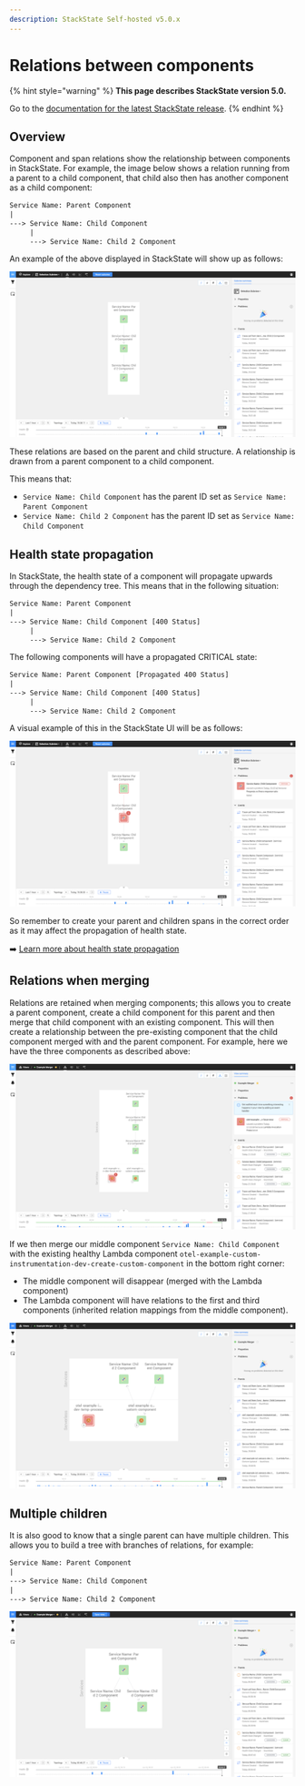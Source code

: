 ```yaml
---
description: StackState Self-hosted v5.0.x
---
```


# Relations between components

{% hint style="warning" %}
**This page describes StackState version 5.0.**

Go to the [documentation for the latest StackState release](https://docs.stackstate.com/stackpacks/integrations/opentelemetry/manual-instrumentation/relations).
{% endhint %}

## Overview

Component and span relations show the relationship between components in StackState. For example, the image below shows a relation running from a parent to a child component, that child also then has another component as a child component:

```text
Service Name: Parent Component
|
---> Service Name: Child Component
     |
     ---> Service Name: Child 2 Component
```

An example of the above displayed in StackState will show up as follows:

![Topology Perspective - Unmerged OTEL Components](../../../../.gitbook/assets/v50_otel_topology_perspective_healthy_component.png)

These relations are based on the parent and child structure. A relationship is drawn from a parent component to a child component. 

This means that:
* `Service Name: Child Component` has the parent ID set as `Service Name: Parent Component`
* `Service Name: Child 2 Component` has the parent ID set as `Service Name: Child Component`

## Health state propagation

In StackState, the health state of a component will propagate upwards through the dependency tree. This means that in the following situation:

```text
Service Name: Parent Component
|
---> Service Name: Child Component [400 Status]
     |
     ---> Service Name: Child 2 Component
```

The following components will have a propagated CRITICAL state:

```text
Service Name: Parent Component [Propagated 400 Status]
|
---> Service Name: Child Component [400 Status]
     |
     ---> Service Name: Child 2 Component
```

A visual example of this in the StackState UI will be as follows:

![Topology Perspective - OTEL Components CRITICAL State](../../../../.gitbook/assets/v50_otel_topology_perspective_critical_component.png)

So remember to create your parent and children spans in the correct order as it may affect the propagation of health state.

➡️ [Learn more about health state propagation](/use/concepts/health-state.md#propagated-health-state)

## Relations when merging

Relations are retained when merging components; this allows you to create a parent component, create a child component for this parent
and then merge that child component with an existing component. This will then create a relationship between the pre-existing component that the child component merged with and the parent component. For example, here we have the three components as described above:

![Topology Perspective - OTEL Components and Pre-Existing Components](../../../../.gitbook/assets/v50_otel_scenario_pre-existing_components.png)

If we then merge our middle component `Service Name: Child Component` with the existing healthy Lambda component `otel-example-custom-instrumentation-dev-create-custom-component` in the bottom right corner:

* The middle component will disappear (merged with the Lambda component)
* The Lambda component will have relations to the first and third components (inherited relation mappings from the middle component).

![Topology Perspective - Merged with Healthy Component](../../../../.gitbook/assets/v50_otel_traces_merge_with_healthy_complete.png)

## Multiple children

It is also good to know that a single parent can have multiple children. This allows you to build a tree with branches of relations, for example:

```text
Service Name: Parent Component
|
---> Service Name: Child Component
|
---> Service Name: Child 2 Component
```

![Topology Perspective - OTEL Components with Multiple Children](../../../../.gitbook/assets/v50_otel_traces_multiple_children.png)


